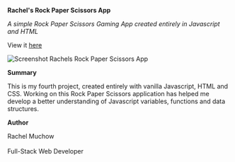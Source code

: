 **Rachel's Rock Paper Scissors App**

_A simple Rock Paper Scissors Gaming App created entirely in Javascript and HTML_

View it [here](https://rmuchow95.github.io/RockPaperScissorsApp/)

![Screenshot Rachels Rock Paper Scissors App](Images/RPSApp.png)

**Summary**

This is my fourth project, created entirely with vanilla Javascript, HTML and CSS. Working on this Rock Paper Scissors application has helped me develop a better understanding of Javascript variables, functions and data structures.

**Author**

Rachel Muchow
<br><br>
Full-Stack Web Developer
